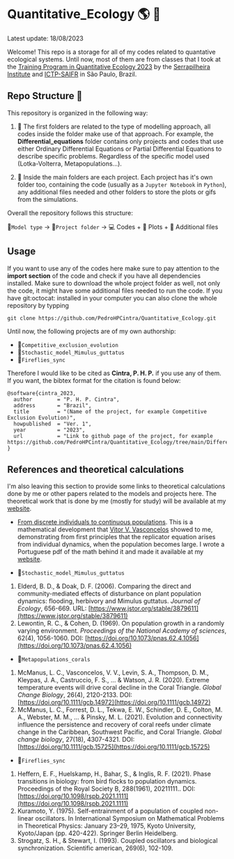 # Quantitative_Ecology :earth_americas: :monocle_face:

Latest update: 18/08/2023

Welcome! This repo is a storage for all of my codes related to quantative ecological systems. Until now, most of them are from classes that I took at the [Training Program in Quantitative Ecology 2023](https://www.ictp-saifr.org/qecoprogram/) by the [Serrapilheira Institute](https://serrapilheira.org/) and [ICTP-SAIFR](https://www.ictp-saifr.org/) in São Paulo, Brazil.

## Repo Structure :file_folder:

This repository is organized in the following way:

1. :file_folder: The first folders are related to the type of modelling approach, all codes inside the folder make use of that approach. For example, the **Differential_equations** folder contains only projects and codes that use either Ordinary Differential Equations or Partial Differential Equations to describe specific problems. Regardless of the specific model used (Lotka-Volterra, Metapopulations...).

2. :file_folder: Inside the main folders are each project. Each project has it's own folder too, containing the code (usually as a ```Jupyter Notebook``` in ```Python```), any additional files needed and other folders to store the plots or gifs from the simulations.

Overall the repository follows this structure:

:open_file_folder:```Model type``` $\rightarrow$ :open_file_folder:```Project folder``` $\rightarrow$ :computer: Codes + :open_file_folder: Plots + :paperclip: Additional files

## Usage

If you want to use any of the codes here make sure to pay attention to the **import section** of the code and check if you have all dependencies installed. Make sure to download the whole project folder as well, not only the code, it might have some additional files needed to run the code. If you have git:octocat: installed in your computer you can also clone the whole repository by typping

```git clone https://github.com/PedroHPCintra/Quantitative_Ecology.git```

Until now, the following projects are of my own authorship:

- :file_folder:```Competitive_exclusion_evolution```
- :file_folder:```Stochastic_model_Mimulus_guttatus```
- :file_folder:```Fireflies_sync```

Therefore I would like to be cited as **Cintra, P. H. P.** if you use any of them. If you want, the bibtex format for the citation is found below:
```
@software{cintra_2023,
  author        = "P. H. P. Cintra",
  address       = "Brazil",
  title         = "(Name of the project, for example Competitive Exclusion Evolution)",
  howpublished  = "Ver. 1",
  year          = "2023",
  url           = "Link to github page of the project, for example https://github.com/PedroHPCintra/Quantitative_Ecology/tree/main/Differential_equations/Competitive_exclusion_evolution"
}
```

## References and theoretical calculations

I'm also leaving this section to provide some links to theoretical calculations done by me or other papers related to the models and projects here. The theoretical work that is done by me (mostly for study) will be available at my [website](https://sites.google.com/view/pedrocintra).

- [From discrete individuals to continuous populations](https://sites.google.com/view/pedrocintra). This is a mathematical development that [Vitor V. Vasconcelos](https://vvvasconcelos.github.io/) showed to me, demonstrating from first principles that the replicator equation arises from individual dynamics, when the population becomes large. I wrote a Portuguese pdf of the math behind it and made it available at my [website](https://sites.google.com/view/pedrocintra).

- :file_folder:```Stochastic_model_Mimulus_guttatus```
1. Elderd, B. D., & Doak, D. F. (2006). Comparing the direct and community-mediated effects of disturbance on plant population dynamics: flooding, herbivory and Mimulus guttatus. _Journal of Ecology_, 656-669. URL: [https://www.jstor.org/stable/3879611](https://www.jstor.org/stable/3879611)
2. Lewontin, R. C., & Cohen, D. (1969). On population growth in a randomly varying environment. _Proceedings of the National Academy of sciences_, 62(4), 1056-1060. DOI: [https://doi.org/10.1073/pnas.62.4.1056](https://doi.org/10.1073/pnas.62.4.1056)

- :file_folder:```Metapopulations_corals```
1. McManus, L. C., Vasconcelos, V. V., Levin, S. A., Thompson, D. M., Kleypas, J. A., Castruccio, F. S., ... & Watson, J. R. (2020). Extreme temperature events will drive coral decline in the Coral Triangle. _Global Change Biology_, 26(4), 2120-2133. DOI: [https://doi.org/10.1111/gcb.14972](https://doi.org/10.1111/gcb.14972)
2. McManus, L. C., Forrest, D. L., Tekwa, E. W., Schindler, D. E., Colton, M. A., Webster, M. M., ... & Pinsky, M. L. (2021). Evolution and connectivity influence the persistence and recovery of coral reefs under climate change in the Caribbean, Southwest Pacific, and Coral Triangle. _Global change biology_, 27(18), 4307-4321. DOI: [https://doi.org/10.1111/gcb.15725](https://doi.org/10.1111/gcb.15725)

- :file_folder:```Fireflies_sync```
1. Heffern, E. F., Huelskamp, H., Bahar, S., & Inglis, R. F. (2021). Phase transitions in biology: from bird flocks to population dynamics. Proceedings of the Royal Society B, 288(1961), 20211111.. DOI: [https://doi.org/10.1098/rspb.2021.1111](https://doi.org/10.1098/rspb.2021.1111)
2. Kuramoto, Y. (1975). Self-entrainment of a population of coupled non-linear oscillators. In International Symposium on Mathematical Problems in Theoretical Physics: January 23–29, 1975, Kyoto University, Kyoto/Japan (pp. 420-422). Springer Berlin Heidelberg.
3. Strogatz, S. H., & Stewart, I. (1993). Coupled oscillators and biological synchronization. Scientific american, 269(6), 102-109.
